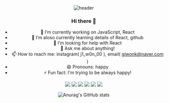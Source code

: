 <div align="center">

![header](https://capsule-render.vercel.app/api?type=venom&text=Welcome!&fontColor=6d14b8)
### Hi there 👋
- 🔭 I’m currently working on JavaScript, React
- 🌱 I’m aloso currently learning details of React, github 
- 🤔 I’m looking for help with React
- 💬 Ask me about anything!
- 📫 How to reach me: instagram( j1_w0n_00 ), email( giwonk@naver.com )
- 😄 Pronouns: happy
- ⚡ Fun fact: I'm trying to be always happy!


<img src="https://img.shields.io/badge/Python-3776AB?style=for-the-badge&logo=python&logoColor=white">

<img src="https://img.shields.io/badge/C-A8B9CC?style=for-the-badge&logo=C&logoColor=white">

<img src="https://img.shields.io/badge/C++-00599C?style=for-the-badge&logo=cplusplus&logoColor=white">

<img src="https://img.shields.io/badge/Linux-FCC624?style=for-the-badge&logo=Linux&logoColor=white">

<img src="https://img.shields.io/badge/github-181717?style=for-the-badge&logo=github&logoColor=white">

<img src="https://img.shields.io/badge/HTML5-E34F26?style=for-the-badge&logo=html5&logoColor=white">


![Anurag's GitHub stats](https://github-readme-stats.vercel.app/api?username=wannabefrontdeveloper&show_icons=true&theme=radical)

</div>
